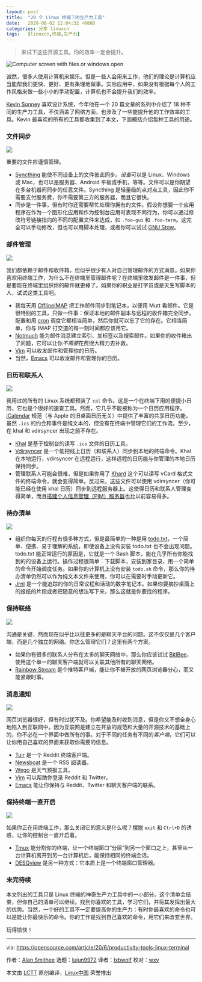 ```yaml
---
layout: post
title:	"20 个 Linux 终端下的生产力工具"
date:	2020-06-02 12:04:32 +0800 
categories:	分享 linuxcn 
tags:	[linuxcn,终端,生产力]
---
```




> 
> 来试下这些开源工具。你的效率一定会提升。
> 
> 
> 


![Computer screen with files or windows open](/Asserts/Images/album/202006/02/120437yssvhiah3a3qshmv.png "Computer screen with files or windows open")


诚然，很多人使用计算机来娱乐。但是一些人会用来工作，他们的理论是计算机应当能帮我们更快、更好、更有条理地做事。实际应用中，如果没有根据每个人的工作风格来做一些小小的手动配置，计算机也不会提升我们的效率。


[Kevin Sonney](https://opensource.com/users/ksonney) 喜欢设计系统，今年他在一个 20 篇文章的系列中介绍了 18 种不同的生产力工具，不仅涵盖了网络方面，也涉及了一些能提升他的工作效率的工具。Kevin 最喜欢的所有的工具都收集到了本文，下面概括介绍每种工具的用途。


### 文件同步


![](/Asserts/Images/album/202006/02/120442u30ujw7ao8h002rz.png)


重要的文件应谨慎管理。


* [Syncthing](/article-11793-1.html) 能使不同设备上的文件彼此同步。*设备*可以是 Linux、Windows 或 Mac，也可以是服务器、Android 平板或手机，等等。文件可以是你期望在多台机器间同步的任意文件。Syncthing 是轻量级的点对点工具，因此你不需要支付服务费，你不需要第三方的服务器，而且它很快。
* 同步是一件事，但有时你还需要帮忙处理你拥有的文件。假设你想要一个应用程序在作为一个图形化应用和作为控制台应用时表现不同行为，你可以通过修改符号链接指向的不同的配置文件来达成，如 `.foo-gui` 和 `.foo-term`。这完全可以手动修改，但也可以用脚本处理，或者你可以试试 [GNU Stow](/article-11796-1.html)。


### 邮件管理


![](/Asserts/Images/album/202006/02/120447c0beqf0febezr3ue.png)


我们都依赖于邮件和收件箱，但似乎很少有人对自己管理邮件的方式满意。如果你喜欢用终端工作，为什么不在终端里管理邮件呢？在终端里收发邮件是一件事，但是要能在终端里组织你的邮件就更棒了。如果你的职业是打字员或是天生写脚本的人，试试这类工具吧。


* 我每天用 [OfflineIMAP](/article-11804-1.html) 把工作邮件同步到笔记本，以便用 Mutt 看邮件。它是很特别的工具，只做一件事：保证本地的邮件副本与远程的收件箱完全同步。配置和用 [cron](https://opensource.com/article/17/11/how-use-cron-linux) 调度它都相当简单，然后你就可以忘了它的存在。它相当简单，你与 IMAP 打交道的每一刻时间都应该用它。
* [Notmuch](/article-11807-1.html) 能为邮件消息建立索引、加标签以及搜索邮件。如果你的收件箱出了问题，它可以让你*不需要*花费很大精力去补救。
* [Vim](/article-11908-1.html) 可以收发邮件和管理你的日历。
* 当然，[Emacs](/article-11932-1.html) 可以收发邮件和管理你的日历。


### 日历和联系人


![](/Asserts/Images/album/202006/02/120457d1m03nr1mzqtjkd2.png)


我用过的所有的 Linux 系统都预装了 `cal` 命令。这是一个在终端下用的便捷小日历，它也是个很好的速查工具。然而，它几乎不能被称为一个日历应用程序。[iCalendar](https://tools.ietf.org/html/rfc5545) 规范（与 Apple 的旧桌面日历无关）中提供了丰富的共享日历功能，虽然 `.ics` 的约会和事件是纯文本的，但没有在终端中管理它们的工作流。至少，在 khal 和 vdirsyncer 出现之前不存在。


* [Khal](/article-11812-1.html) 是基于控制台的读写 `.ics` 文件的日历工具。
* [Vdirsyncer](/article-11812-1.html) 是一个能把线上日历（和联系人）同步到本地的终端命令。Khal 在本地运行，vdirsyncer 在远程运行，这样远程的日历能与你管理的本地日历保持同步。
* 管理联系人可能会很难，但是如果你用了 [Khard](/article-11834-1.html) 这个可以读写 vCard 格式文件的终端命令，就会变得简单。反过来，这些文件可以使用 vdirsyncer（你可能已经在使用 khal 日历）同步到远程服务器上。这使得日历和联系人管理变得简单，而且[搭建个人信息管理（PIM）服务器](https://opensource.com/alternatives/google-calendar)也比以前容易得多。


### 待办清单


![](/Asserts/Images/album/202006/02/120507annf9o8ddt5dvk38.png)


* 组织你每天的行程有很多种方式，但是最简单的一种是用 [todo.txt](/article-11835-1.html)，一个简单、便携、易于理解的系统，即使设备上没有安装 todo.txt 也不会出现问题。todo.txt 能正常运行的原因是，它就是一个 Bash 脚本，能在几乎所有你能找到的的设备上运行。操作过程很简单：下载脚本，安装到家目录，用一个简单的命令开始调度任务。如果你的计算机上没有安装 `todo.sh` 命令，那么你的待办清单仍然可以作为纯文本文件来使用，你可以在需要时手动更新它。
* [Jrnl](/article-11846-1.html) 是一个能追踪的你的日常议程和活动的数字笔记本。如果你要摘抄桌面上的报纸的片段或者把随意的想法写下来，那么这就是你要找的程序。


### 保持联络


![](/Asserts/Images/album/202006/02/120511u1nqecnxyk5tcel7.png)


沟通是关键，然而现在似乎比以往更多的是聊天平台的问题。这不仅仅是几个客户端，而是几个独立的网络。你怎么管理它们？这里有两个方案。


* 如果你有很多的联系人分布在太多的聊天网络中，那么你应该试试 [BitlBee](/article-11856-1.html)，使用这个单一的聊天客户端就可以关联其他所有的聊天网络。
* [Rainbow Stream](/article-11858-1.html) 是个推特客户端，能让你不被开放的网页浏览器分心，而又能紧跟时事。


### 消息通知


![](/Asserts/Images/album/202006/02/120515kj33jd6r7rcrlhj7.png)


网页浏览器很好，但有时过犹不及。你希望能及时收到消息，但是你又不想全身心地陷入到互联网中。因为互联网是建立在开放的规范和大量的开源技术的基础上的，你不必在一个界面中做所有的事。对于不同的任务有不同的*客户端*，它们可以让你用自己喜欢的界面来获取你需要的信息。


* [Tuir](/article-11869-1.html) 是一个 Reddit 终端客户端。
* [Newsboat](/article-11876-1.html) 是一个 RSS 阅读器。
* [Wego](/article-11879-1.html) 是天气预报工具。
* [Vim](/article-11912-1.html) 可以帮助你登录 Reddit 和 Twitter。
* [Emacs](/article-11956-1.html) 能让你保持与 Reddit、Twitter 和聊天客户端的联系。


### 保持终端一直开启


![](/Asserts/Images/album/202006/02/120517ksxqhep59ejqhsrt.png)


如果你正在用终端工作，那么关闭它的意义是什么呢？摆脱 `exit` 和 `Ctrl+D` 的诱惑，让你的控制台一直开启着。


* [Tmux](/article-11900-1.html) 能分割你的终端，让一个终端窗口“分层"到另一个窗口之上，甚至从一台计算机离开到另一台计算机后，能保持相同的终端会话。
* [DESQview](/article-11892-1.html) 是另一种方式：它本质上是一个终端窗口管理器。


### 未完待续


本文列出的工具只是 Linux 终端的神奇生产力工具中的一小部分。这个清单会结束，但你自己的清单可以继续。找到你喜欢的工具，学习它们，并将其发挥出最大的优势。当然，一个好的工具不一定要提高你的生产力：有时你最喜欢的命令也可以是能让你最快乐的命令。你的工作是找到自己喜欢的命令，用它们来改变世界。


玩得愉快！




---


via: <https://opensource.com/article/20/6/productivity-tools-linux-terminal>


作者：[Alan Smithee](https://opensource.com/users/alansmithee) 选题：[lujun9972](https://github.com/lujun9972) 译者：[lxbwolf](https://github.com/lxbwolf) 校对：[wxy](https://github.com/wxy)


本文由 [LCTT](https://github.com/LCTT/TranslateProject) 原创编译，[Linux中国](https://linux.cn/) 荣誉推出
